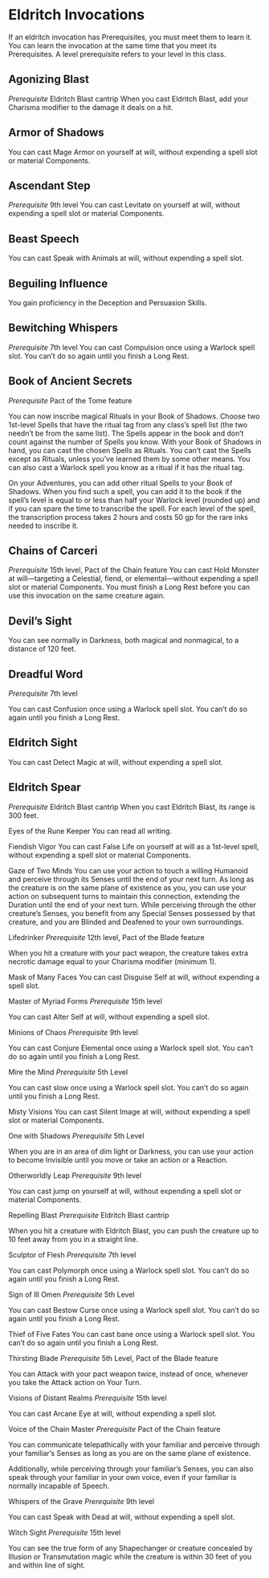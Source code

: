 # Eldritch Invocations

If an eldritch invocation has Prerequisites, you must meet them to learn it. You can learn the invocation at the same time that you meet its Prerequisites. A level prerequisite refers to your level in this class.

## Agonizing Blast
*Prerequisite* Eldritch Blast cantrip
When you cast Eldritch Blast, add your Charisma modifier to the damage it deals on a hit.

## Armor of Shadows
You can cast Mage Armor on yourself at will, without expending a spell slot or material Components.

## Ascendant Step
*Prerequisite* 9th level
You can cast Levitate on yourself at will, without expending a spell slot or material Components.

## Beast Speech
You can cast Speak with Animals at will, without expending a spell slot.

## Beguiling Influence
You gain proficiency in the Deception and Persuasion Skills.

## Bewitching Whispers
*Prerequisite* 7th level
You can cast Compulsion once using a Warlock spell slot. You can’t do so again until you finish a Long Rest.

## Book of Ancient Secrets
*Prerequisite* Pact of the Tome feature

You can now inscribe magical Rituals in your Book of Shadows. Choose two 1st-level Spells that have the ritual tag from any class’s spell list (the two needn’t be from the same list). The Spells appear in the book and don’t count against the number of Spells you know. With your Book of Shadows in hand, you can cast the chosen Spells as Rituals. You can’t cast the Spells except as Rituals, unless you’ve learned them by some other means. You can also cast a Warlock spell you know as a ritual if it has the ritual tag.

On your Adventures, you can add other ritual Spells to your Book of Shadows. When you find such a spell, you can add it to the book if the spell’s level is equal to or less than half your Warlock level (rounded up) and if you can spare the time to transcribe the spell. For each level of the spell, the transcription process takes 2 hours and costs 50 gp for the rare inks needed to inscribe it.

## Chains of Carceri
*Prerequisite* 15th level, Pact of the Chain feature
You can cast Hold Monster at will—targeting a Celestial, fiend, or elemental—without expending a spell slot or material Components. You must finish a Long Rest before you can use this invocation on the same creature again.

## Devil’s Sight
You can see normally in Darkness, both magical and nonmagical, to a distance of 120 feet.

## Dreadful Word
*Prerequisite* 7th level

You can cast Confusion once using a Warlock spell slot. You can’t do so again until you finish a Long Rest.

## Eldritch Sight
You can cast Detect Magic at will, without expending a spell slot.

## Eldritch Spear
*Prerequisite* Eldritch Blast cantrip
When you cast Eldritch Blast, its range is 300 feet.

Eyes of the Rune Keeper
You can read all writing.

Fiendish Vigor
You can cast False Life on yourself at will as a 1st-level spell, without expending a spell slot or material Components.

Gaze of Two Minds
You can use your action to touch a willing Humanoid and perceive through its Senses until the end of your next turn. As long as the creature is on the same plane of existence as you, you can use your action on subsequent turns to maintain this connection, extending the Duration until the end of your next turn. While perceiving through the other creature’s Senses, you benefit from any Special Senses possessed by that creature, and you are Blinded and Deafened to your own surroundings.

Lifedrinker
*Prerequisite* 12th level, Pact of the Blade feature

When you hit a creature with your pact weapon, the creature takes extra necrotic damage equal to your Charisma modifier (minimum 1).

Mask of Many Faces
You can cast Disguise Self at will, without expending a spell slot.

Master of Myriad Forms
*Prerequisite* 15th level

You can cast Alter Self at will, without expending a spell slot.

Minions of Chaos
*Prerequisite* 9th level

You can cast Conjure Elemental once using a Warlock spell slot. You can’t do so again until you finish a Long Rest.

Mire the Mind
*Prerequisite* 5th Level

You can cast slow once using a Warlock spell slot. You can’t do so again until you finish a Long Rest.

Misty Visions
You can cast Silent Image at will, without expending a spell slot or material Components.

One with Shadows
*Prerequisite* 5th Level

When you are in an area of dim light or Darkness, you can use your action to become Invisible until you move or take an action or a Reaction.

Otherworldly Leap
*Prerequisite* 9th level

You can cast jump on yourself at will, without expending a spell slot or material Components.

Repelling Blast
*Prerequisite* Eldritch Blast cantrip

When you hit a creature with Eldritch Blast, you can push the creature up to 10 feet away from you in a straight line.

Sculptor of Flesh
*Prerequisite* 7th level

You can cast Polymorph once using a Warlock spell slot. You can’t do so again until you finish a Long Rest.

Sign of Ill Omen
*Prerequisite* 5th Level

You can cast Bestow Curse once using a Warlock spell slot. You can’t do so again until you finish a Long Rest.

Thief of Five Fates
You can cast bane once using a Warlock spell slot. You can’t do so again until you finish a Long Rest.

Thirsting Blade
*Prerequisite* 5th Level, Pact of the Blade feature

You can Attack with your pact weapon twice, instead of once, whenever you take the Attack action on Your Turn.

Visions of Distant Realms
*Prerequisite* 15th level

You can cast Arcane Eye at will, without expending a spell slot.

Voice of the Chain Master
*Prerequisite* Pact of the Chain feature

You can communicate telepathically with your familiar and perceive through your familiar’s Senses as long as you are on the same plane of existence.

Additionally, while perceiving through your familiar’s Senses, you can also speak through your familiar in your own voice, even if your familiar is normally incapable of Speech.

Whispers of the Grave
*Prerequisite* 9th level

You can cast Speak with Dead at will, without expending a spell slot.

Witch Sight
*Prerequisite* 15th level

You can see the true form of any Shapechanger or creature concealed by Illusion or Transmutation magic while the creature is within 30 feet of you and within line of sight.
